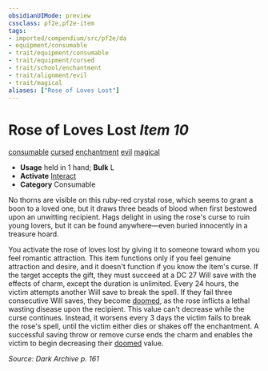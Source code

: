 ```yaml
---
obsidianUIMode: preview
cssclass: pf2e,pf2e-item
tags:
- imported/compendium/src/pf2e/da
- equipment/consumable
- trait/equipment/consumable
- trait/equipment/cursed
- trait/school/enchantment
- trait/alignment/evil
- trait/magical
aliases: ["Rose of Loves Lost"]
---
```

# Rose of Loves Lost *Item 10*  
[consumable](consumable.md)  [cursed](cursed-gmg.md)  [enchantment](enchantment.md)  [evil](evil.md)  [magical](magical.md)  

- **Usage** held in 1 hand; **Bulk** L
- **Activate** [Interact](interact.md)
- **Category** Consumable

No thorns are visible on this ruby-red crystal rose, which seems to grant a boon to a loved one, but it draws three beads of blood when first bestowed upon an unwitting recipient. Hags delight in using the rose's curse to ruin young lovers, but it can be found anywhere—even buried innocently in a treasure hoard.

You activate the rose of loves lost by giving it to someone toward whom you feel romantic attraction. This item functions only if you feel genuine attraction and desire, and it doesn't function if you know the item's curse. If the target accepts the gift, they must succeed at a DC 27 Will save with the effects of charm, except the duration is unlimited. Every 24 hours, the victim attempts another Will save to break the spell. If they fail three consecutive Will saves, they become [doomed](conditions.md#Doomed), as the rose inflicts a lethal wasting disease upon the recipient. This value can't decrease while the curse continues. Instead, it worsens every 3 days the victim fails to break the rose's spell, until the victim either dies or shakes off the enchantment. A successful saving throw or remove curse ends the charm and enables the victim to begin decreasing their [doomed](conditions.md#Doomed) value.

*Source: Dark Archive p. 161*